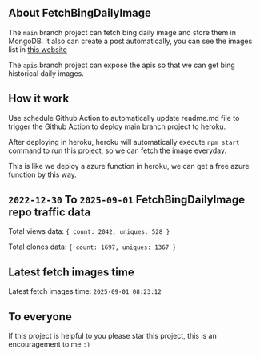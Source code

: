 ## About FetchBingDailyImage

The `main` branch project can fetch bing daily image and store them in MongoDB.
It also can create a post automatically, you can see the images list in [this website](https://oursalbum.netlify.app)

The `apis` branch project can expose the apis so that we can get bing historical daily images.

## How it work

Use schedule Github Action to automatically update readme.md file to trigger the Github Action to deploy main branch project to heroku.

After deploying in heroku, heroku will automatically execute `npm start` command to run this project, so we can fetch the image everyday.

This is like we deploy a azure function in heroku, we can get a free azure function by this way.

## `2022-12-30` To `2025-09-01` FetchBingDailyImage repo traffic data

Total views data: `{ count: 2042, uniques: 528 }`

Total clones data: `{ count: 1697, uniques: 1367 }`

## Latest fetch images time

Latest fetch images time: `2025-09-01 08:23:12`

## To everyone

If this project is helpful to you please star this project, this is an encouragement to me `:)`




